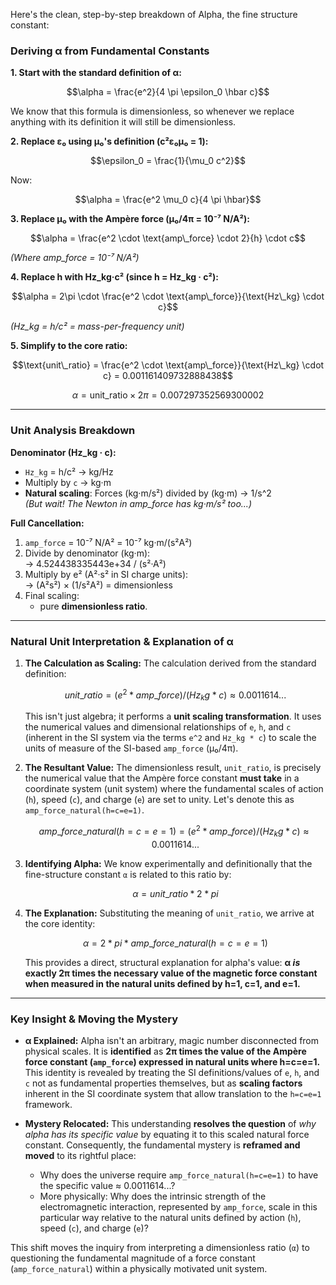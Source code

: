 Here's the clean, step-by-step breakdown of Alpha, the fine structure constant:

### Deriving α from Fundamental Constants

**1. Start with the standard definition of α:**
```math
\alpha = \frac{e^2}{4 \pi \epsilon_0 \hbar c}
```

We know that this formula is dimensionless, so whenever we replace anything with its definition it will still be dimensionless.

**2. Replace ε₀ using μ₀'s definition (c²ε₀μ₀ = 1):**
```math
\epsilon_0 = \frac{1}{\mu_0 c^2}
```
Now:
```math
\alpha = \frac{e^2 \mu_0 c}{4 \pi \hbar}
```

**3. Replace μ₀ with the Ampère force (μ₀/4π = 10⁻⁷ N/A²):**
```math
\alpha = \frac{e^2 \cdot \text{amp\_force} \cdot 2}{h} \cdot c
```
*(Where amp_force = 10⁻⁷ N/A²)*

**4. Replace h with Hz_kg·c² (since h = Hz_kg · c²):**
```math
\alpha = 2\pi \cdot \frac{e^2 \cdot \text{amp\_force}}{\text{Hz\_kg} \cdot c}
```
*(Hz_kg = h/c² = mass-per-frequency unit)*

**5. Simplify to the core ratio:**
```math
\text{unit\_ratio} = \frac{e^2 \cdot \text{amp\_force}}{\text{Hz\_kg} \cdot c} = 0.001161409732888438
```
```math
\alpha = \text{unit\_ratio} \times 2\pi = 0.007297352569300002
```

---

### Unit Analysis Breakdown

**Denominator (Hz_kg · c):**
- `Hz_kg` = h/c² → kg/Hz  
- Multiply by `c` → kg·m  
- **Natural scaling**: Forces (kg·m/s²) divided by (kg·m) → 1/s^2  
  *(But wait! The Newton in amp_force has kg·m/s² too...)*

**Full Cancellation:**
1. `amp_force` = 10⁻⁷ N/A² = 10⁻⁷ kg·m/(s²A²)  
2. Divide by denominator (kg·m):  
   → 4.524438335443e+34 / (s²·A²)  
3. Multiply by e² (A²·s² in SI charge units):  
   → (A²s²) × (1/s²A²) =  dimensionless 
4. Final scaling:  
   - pure **dimensionless ratio**.


---

### Natural Unit Interpretation & Explanation of α

1.  **The Calculation as Scaling:** The calculation derived from the standard definition:
    ```math
    unit\_ratio = (e^2 * amp\_force) / (Hz_kg * c) ≈ 0.0011614...
    ```
    This isn't just algebra; it performs a **unit scaling transformation**. It uses the numerical values and dimensional relationships of `e`, `h`, and `c` (inherent in the SI system via the terms `e^2` and `Hz_kg * c`) to scale the units of measure of the SI-based `amp_force` (μ₀/4π).

2.  **The Resultant Value:** The dimensionless result, `unit_ratio`, is precisely the numerical value that the Ampère force constant **must take** in a coordinate system (unit system) where the fundamental scales of action (`h`), speed (`c`), and charge (`e`) are set to unity. Let's denote this as `amp_force_natural(h=c=e=1)`.
    ```math
    amp\_force\_natural(h=c=e=1) = (e^2 * amp\_force) / (Hz_kg * c) ≈ 0.0011614...
    ```

3.  **Identifying Alpha:** We know experimentally and definitionally that the fine-structure constant `α` is related to this ratio by:
    ```math
    α = unit\_ratio * 2 * pi
    ```

4.  **The Explanation:** Substituting the meaning of `unit_ratio`, we arrive at the core identity:
    ```math
    α = 2 * pi * amp\_force\_natural(h=c=e=1)
    ```

    This provides a direct, structural explanation for alpha's value: **α *is* exactly 2π times the necessary value of the magnetic force constant when measured in the natural units defined by h=1, c=1, and e=1.**

---

### Key Insight & Moving the Mystery

*   **α Explained:** Alpha isn't an arbitrary, magic number disconnected from physical scales. It is **identified** as **2π times the value of the Ampère force constant (`amp_force`) expressed in natural units where h=c=e=1.** This identity is revealed by treating the SI definitions/values of `e`, `h`, and `c` not as fundamental properties themselves, but as **scaling factors** inherent in the SI coordinate system that allow translation to the `h=c=e=1` framework.

*   **Mystery Relocated:** This understanding **resolves the question** of *why alpha has its specific value* by equating it to this scaled natural force constant. Consequently, the fundamental mystery is **reframed and moved** to its rightful place:
    *   Why does the universe require `amp_force_natural(h=c=e=1)` to have the specific value ≈ 0.0011614...?
    *   More physically: Why does the intrinsic strength of the electromagnetic interaction, represented by `amp_force`, scale in this particular way relative to the natural units defined by action (`h`), speed (`c`), and charge (`e`)?

This shift moves the inquiry from interpreting a dimensionless ratio (`α`) to questioning the fundamental magnitude of a force constant (`amp_force_natural`) within a physically motivated unit system.
